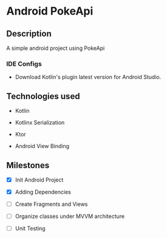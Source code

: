 # Android PokeApi

## Description
A simple android project using PokeApi

### IDE Configs
* Download Kotlin's plugin latest version for Android Studio.


## Technologies used
* Kotlin

* Kotlinx Serialization

* Ktor

* Android View Binding


## Milestones

- [x] Init Android Project

- [x] Adding Dependencies

- [ ] Create Fragments and Views

- [ ] Organize classes under MVVM architecture

- [ ] Unit Testing





